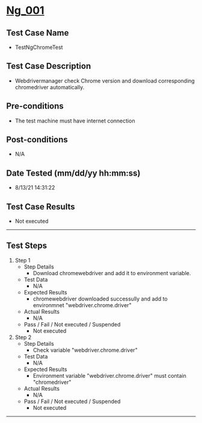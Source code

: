 # [Ng_001](https://github.com/bonigarcia/webdrivermanager-examples/tree/master/src/test/java/io/github/bonigarcia/wdm/test/ng/TestNgChromeTest.java)
## Test Case Name
* TestNgChromeTest
## Test Case Description
* Webdrivermanager check Chrome version and download corresponding chromedriver automatically.
## Pre-conditions
* The test machine must have internet connection
## Post-conditions
* N/A
## Date Tested (mm/dd/yy hh:mm:ss)
* 8/13/21 14:31:22
## Test Case Results
* Not executed
---
## Test Steps
1. Step 1
	* Step Details
		* Download chromewebdriver and add it to environment variable.
	* Test Data
		* N/A
	* Expected Results
		* chromewebdriver downloaded successully and add to environmnet "webdriver.chrome.driver"
	* Actual Results
		* N/A
	* Pass / Fail / Not executed / Suspended
		* Not executed
2. Step 2
	* Step Details
		* Check variable "webdriver.chrome.driver"
	* Test Data
		* N/A
	* Expected Results
		* Environment variable "webdriver.chrome.driver" must contain "chromedriver"
	* Actual Results
		* N/A
	* Pass / Fail / Not executed / Suspended
		* Not executed
---
